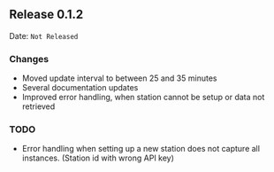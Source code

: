 ## Release 0.1.2

Date: `Not Released`

### Changes

- Moved update interval to between 25 and 35 minutes
- Several documentation updates
- Improved error handling, when station cannot be setup or data not retrieved


### TODO

- Error handling when setting up a new station does not capture all instances. (Station id with wrong API key)